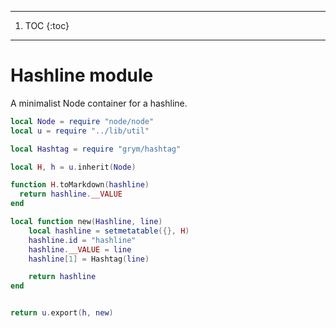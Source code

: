 
------
1. TOC
{:toc}
------

# Hashline module

   A minimalist Node container for a hashline.

```lua
local Node = require "node/node"
local u = require "../lib/util"

local Hashtag = require "grym/hashtag"

local H, h = u.inherit(Node)

function H.toMarkdown(hashline)
  return hashline.__VALUE
end

local function new(Hashline, line)
    local hashline = setmetatable({}, H)
    hashline.id = "hashline"
    hashline.__VALUE = line
    hashline[1] = Hashtag(line)

    return hashline 
end


return u.export(h, new)
```
